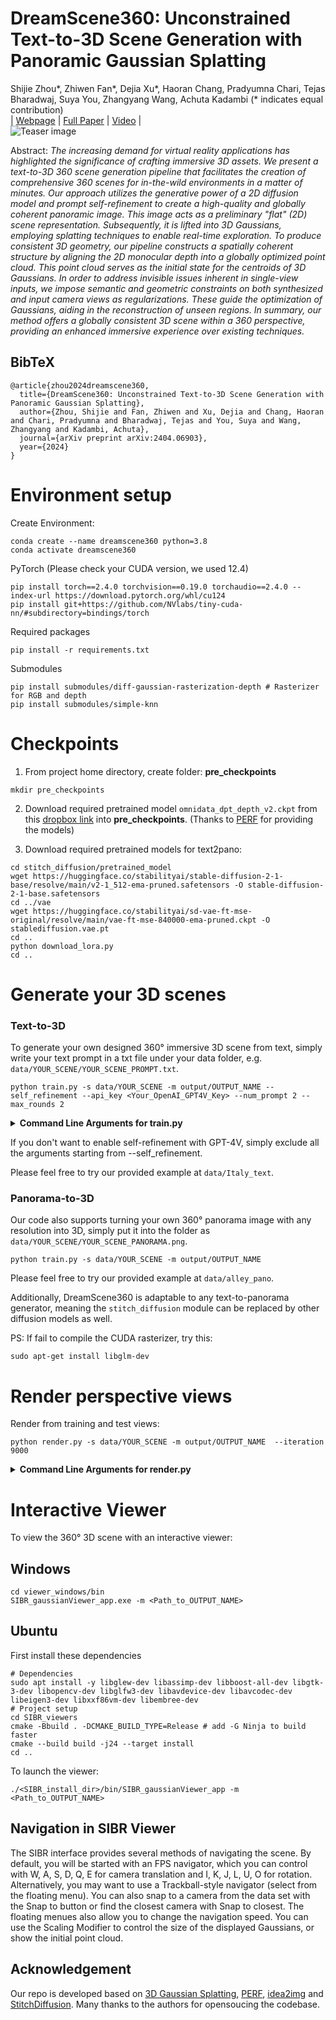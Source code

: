 # DreamScene360: Unconstrained Text-to-3D Scene Generation with Panoramic Gaussian Splatting
Shijie Zhou*, Zhiwen Fan*, Dejia Xu*, Haoran Chang, Pradyumna Chari, Tejas Bharadwaj, Suya You, Zhangyang Wang, Achuta Kadambi (* indicates equal contribution)<br>
| [Webpage](https://dreamscene360.github.io/) | [Full Paper](https://arxiv.org/abs/2404.06903) | [Video](https://www.youtube.com/embed/6rMIQfe7b24?si=cm7cZ-T9r5na7YFD) | <br>
![Teaser image](assets/teaser_v6.png)



Abstract: *The increasing demand for virtual reality applications has highlighted the significance of crafting immersive 3D assets. We present a text-to-3D 360 scene generation pipeline that facilitates the creation of comprehensive 360 scenes for in-the-wild environments in a matter of minutes. Our approach utilizes the generative power of a 2D diffusion model and prompt self-refinement to create a high-quality and globally coherent panoramic image. This image acts as a preliminary "flat" (2D) scene representation. Subsequently, it is lifted into 3D Gaussians, employing splatting techniques to enable real-time exploration. To produce consistent 3D geometry, our pipeline constructs a spatially coherent structure by aligning the 2D monocular depth into a globally optimized point cloud. This point cloud serves as the initial state for the centroids of 3D Gaussians. In order to address invisible issues inherent in single-view inputs, we impose semantic and geometric constraints on both synthesized and input camera views as regularizations. These guide the optimization of Gaussians, aiding in the reconstruction of unseen regions. In summary, our method offers a globally consistent 3D scene within a 360 perspective, providing an enhanced immersive experience over existing techniques.*

<section class="section" id="BibTeX">
  <div class="container is-max-desktop content">
    <h2 class="title">BibTeX</h2>
    <pre><code>@article{zhou2024dreamscene360,
  title={DreamScene360: Unconstrained Text-to-3D Scene Generation with Panoramic Gaussian Splatting},
  author={Zhou, Shijie and Fan, Zhiwen and Xu, Dejia and Chang, Haoran and Chari, Pradyumna and Bharadwaj, Tejas and You, Suya and Wang, Zhangyang and Kadambi, Achuta},
  journal={arXiv preprint arXiv:2404.06903},
  year={2024}
}</code></pre>
  </div>
</section>






# Environment setup
Create Environment:
```shell
conda create --name dreamscene360 python=3.8
conda activate dreamscene360
```

PyTorch (Please check your CUDA version, we used 12.4)
```
pip install torch==2.4.0 torchvision==0.19.0 torchaudio==2.4.0 --index-url https://download.pytorch.org/whl/cu124
pip install git+https://github.com/NVlabs/tiny-cuda-nn/#subdirectory=bindings/torch
```

Required packages
```shell
pip install -r requirements.txt
```

Submodules

```shell
pip install submodules/diff-gaussian-rasterization-depth # Rasterizer for RGB and depth
pip install submodules/simple-knn
```

# Checkpoints
1. From project home directory, create folder: **pre_checkpoints**
```
mkdir pre_checkpoints
```

2. Download required pretrained model `omnidata_dpt_depth_v2.ckpt` from this [dropbox link](https://www.dropbox.com/scl/fo/348s01x0trt0yxb934cwe/h?rlkey=a96g2incso7g53evzamzo0j0y&dl=0) into **pre_checkpoints**. (Thanks to [PERF](https://github.com/perf-project/PeRF/tree/master/pre_checkpoints) for providing the models)

3. Download required pretrained models for text2pano:
```
cd stitch_diffusion/pretrained_model
wget https://huggingface.co/stabilityai/stable-diffusion-2-1-base/resolve/main/v2-1_512-ema-pruned.safetensors -O stable-diffusion-2-1-base.safetensors
cd ../vae
wget https://huggingface.co/stabilityai/sd-vae-ft-mse-original/resolve/main/vae-ft-mse-840000-ema-pruned.ckpt -O stablediffusion.vae.pt
cd ..
python download_lora.py
cd ..
```

<!-- <location>
|---pre_checkpoints
|   |---<PERF_checkpoints 0>
|   |---<PERF_checkpoints 1>
|   |---...
|---stitch_diffusion
    |---kohya_trainer
        |---cameras.bin
        |---images.bin
        |---points3D.bin
``` -->
# Generate your 3D scenes
### Text-to-3D
To generate your own designed 360&deg; immersive 3D scene from text, simply write your text prompt in a txt file under your data folder, e.g. `data/YOUR_SCENE/YOUR_SCENE_PROMPT.txt`.

```
python train.py -s data/YOUR_SCENE -m output/OUTPUT_NAME --self_refinement --api_key <Your_OpenAI_GPT4V_Key> --num_prompt 2 --max_rounds 2
```
<details>
<summary><span style="font-weight: bold;">Command Line Arguments for train.py</span></summary>
  
  #### --source_path / -s
  Path to the source directory containing a COLMAP or Synthetic NeRF data set.
  #### --model_path / -m 
  Path where the trained model should be stored (```output/<random>``` by default).
  #### --self_refinement
  Enables self refinement during panorama generation
  
  #### --api_key
  Put your OpenAI GPT4V API Key here


  #### --num_prompt
  Specify how many candidate text prompts you would like to try for prompt revision

  #### --max_rounds
  Specify how many rounds of generation & quality assessment you would like to try for each text prompt

  #### --data_device
  Specifies where to put the source image data, ```cuda``` by default, recommended to use ```cpu``` if training on large/high-resolution dataset, will reduce VRAM consumption, but slightly slow down training. Thanks to [HrsPythonix](https://github.com/HrsPythonix).
  #### --white_background / -w
  Add this flag to use white background instead of black (default), e.g., for evaluation of NeRF Synthetic dataset.
  #### --sh_degree
  Order of spherical harmonics to be used (no larger than 3). ```3``` by default.
  #### --convert_SHs_python
  Flag to make pipeline compute forward and backward of SHs with PyTorch instead of ours.
  #### --convert_cov3D_python
  Flag to make pipeline compute forward and backward of the 3D covariance with PyTorch instead of ours.
  #### --debug
  Enables debug mode if you experience erros. If the rasterizer fails, a ```dump``` file is created that you may forward to us in an issue so we can take a look.
  #### --debug_from
  Debugging is **slow**. You may specify an iteration (starting from 0) after which the above debugging becomes active.
  #### --iterations
  Number of total iterations to train for, ```30_000``` by default.
  #### --ip
  IP to start GUI server on, ```127.0.0.1``` by default.
  #### --port 
  Port to use for GUI server, ```6009``` by default.
  #### --test_iterations
  Space-separated iterations at which the training script computes L1 and PSNR over test set, ```7000 30000``` by default.
  #### --save_iterations
  Space-separated iterations at which the training script saves the Gaussian model, ```7000 30000 <iterations>``` by default.
  #### --checkpoint_iterations
  Space-separated iterations at which to store a checkpoint for continuing later, saved in the model directory.
  #### --start_checkpoint
  Path to a saved checkpoint to continue training from.
  #### --quiet 
  Flag to omit any text written to standard out pipe. 
  #### --feature_lr
  Spherical harmonics features learning rate, ```0.0025``` by default.
  #### --opacity_lr
  Opacity learning rate, ```0.05``` by default.
  #### --scaling_lr
  Scaling learning rate, ```0.005``` by default.
  #### --rotation_lr
  Rotation learning rate, ```0.001``` by default.
  #### --position_lr_max_steps
  Number of steps (from 0) where position learning rate goes from ```initial``` to ```final```. ```30_000``` by default.
  #### --position_lr_init
  Initial 3D position learning rate, ```0.00016``` by default.
  #### --position_lr_final
  Final 3D position learning rate, ```0.0000016``` by default.
  #### --position_lr_delay_mult
  Position learning rate multiplier (cf. Plenoxels), ```0.01``` by default. 
  #### --densify_from_iter
  Iteration where densification starts, ```500``` by default. 
  #### --densify_until_iter
  Iteration where densification stops, ```15_000``` by default.
  #### --densify_grad_threshold
  Limit that decides if points should be densified based on 2D position gradient, ```0.0002``` by default.
  #### --densification_interval
  How frequently to densify, ```100``` (every 100 iterations) by default.
  #### --opacity_reset_interval
  How frequently to reset opacity, ```3_000``` by default. 
  #### --lambda_dssim
  Influence of SSIM on total loss from 0 to 1, ```0.2``` by default. 
  #### --percent_dense
  Percentage of scene extent (0--1) a point must exceed to be forcibly densified, ```0.01``` by default.

</details>

If you don't want to enable self-refinement with GPT-4V, simply exclude all the arguments starting from --self_refinement.

Please feel free to try our provided example at `data/Italy_text`.

### Panorama-to-3D
Our code also supports turning your own 360&deg; panorama image with any resolution into 3D, simply put it into the folder as `data/YOUR_SCENE/YOUR_SCENE_PANORAMA.png`.
```
python train.py -s data/YOUR_SCENE -m output/OUTPUT_NAME
```
Please feel free to try our provided example at `data/alley_pano`.

Additionally, DreamScene360 is adaptable to any text-to-panorama generator, meaning the `stitch_diffusion` module can be replaced by other diffusion models as well.

PS: If fail to compile the CUDA rasterizer, try this:
```
sudo apt-get install libglm-dev
```

# Render perspective views 
Render from training and test views:
```
python render.py -s data/YOUR_SCENE -m output/OUTPUT_NAME  --iteration 9000
```
<details>
<summary><span style="font-weight: bold;">Command Line Arguments for render.py</span></summary>

  #### --model_path / -m 
  Path to the trained model directory you want to create renderings for.
  #### --quiet 
  Flag to omit any text written to standard out pipe. 

  **The below parameters will be read automatically from the model path, based on what was used for training. However, you may override them by providing them explicitly on the command line.** 

  #### --source_path / -s
  Path to the source directory containing a COLMAP or Synthetic NeRF data set.
  #### --images / -i
  Alternative subdirectory for COLMAP images (```images``` by default).
  #### --white_background / -w
  Add this flag to use white background instead of black (default), e.g., for evaluation of NeRF Synthetic dataset.
  #### --convert_SHs_python
  Flag to make pipeline render with computed SHs from PyTorch instead of ours.
  #### --convert_cov3D_python
  Flag to make pipeline render with computed 3D covariance from PyTorch instead of ours.

</details>

# Interactive Viewer
To view the 360&deg; 3D scene with an interactive viewer:

## Windows
```
cd viewer_windows/bin
SIBR_gaussianViewer_app.exe -m <Path_to_OUTPUT_NAME>
```

## Ubuntu
First install these dependencies
```
# Dependencies
sudo apt install -y libglew-dev libassimp-dev libboost-all-dev libgtk-3-dev libopencv-dev libglfw3-dev libavdevice-dev libavcodec-dev libeigen3-dev libxxf86vm-dev libembree-dev
# Project setup
cd SIBR_viewers
cmake -Bbuild . -DCMAKE_BUILD_TYPE=Release # add -G Ninja to build faster
cmake --build build -j24 --target install
cd ..
```
To launch the viewer:
```
./<SIBR_install_dir>/bin/SIBR_gaussianViewer_app -m <Path_to_OUTPUT_NAME>
```

## Navigation in SIBR Viewer
The SIBR interface provides several methods of navigating the scene. By default, you will be started with an FPS navigator, which you can control with W, A, S, D, Q, E for camera translation and I, K, J, L, U, O for rotation. Alternatively, you may want to use a Trackball-style navigator (select from the floating menu). You can also snap to a camera from the data set with the Snap to button or find the closest camera with Snap to closest. The floating menues also allow you to change the navigation speed. You can use the Scaling Modifier to control the size of the displayed Gaussians, or show the initial point cloud.



## Acknowledgement
Our repo is developed based on [3D Gaussian Splatting](https://repo-sam.inria.fr/fungraph/3d-gaussian-splatting/), [PERF](https://github.com/perf-project/PeRF), [idea2img](https://github.com/zyang-ur/Idea2Img) and [StitchDiffusion](https://github.com/littlewhitesea/StitchDiffusion). Many thanks to the authors for opensoucing the codebase.
